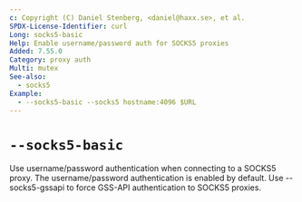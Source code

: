 ```yaml
---
c: Copyright (C) Daniel Stenberg, <daniel@haxx.se>, et al.
SPDX-License-Identifier: curl
Long: socks5-basic
Help: Enable username/password auth for SOCKS5 proxies
Added: 7.55.0
Category: proxy auth
Multi: mutex
See-also:
  - socks5
Example:
  - --socks5-basic --socks5 hostname:4096 $URL
---
```


# `--socks5-basic`

Use username/password authentication when connecting to a SOCKS5 proxy. The
username/password authentication is enabled by default. Use --socks5-gssapi to
force GSS-API authentication to SOCKS5 proxies.
